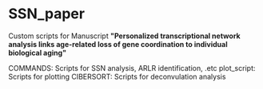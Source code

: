 # SSN_paper
Custom scripts for Manuscript **"Personalized transcriptional network analysis links age-related loss of gene coordination to individual biological aging"**

COMMANDS: Scripts for SSN analysis, ARLR identification, .etc
plot_script: Scripts for plotting
CIBERSORT: Scripts for deconvulation analysis
